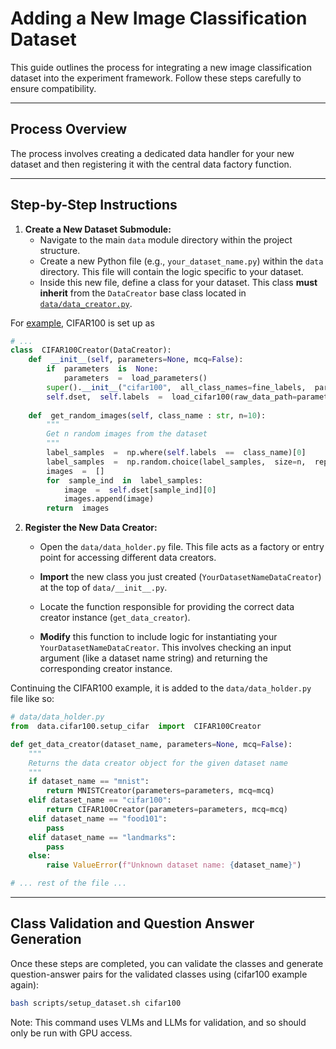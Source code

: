 # Adding a New Image Classification Dataset

This guide outlines the process for integrating a new image classification dataset into the experiment framework. Follow these steps carefully to ensure compatibility.

---

## Process Overview

The process involves creating a dedicated data handler for your new dataset and then registering it with the central data factory function.

---

## Step-by-Step Instructions

1.  **Create a New Dataset Submodule:**
    * Navigate to the main `data` module directory within the project structure.
    * Create a new Python file (e.g., `your_dataset_name.py`) within the `data` directory. This file will contain the logic specific to your dataset.
    * Inside this new file, define a class for your dataset. This class **must inherit** from the `DataCreator` base class located in [`data/data_creator.py`](). 

For [example](data/cifar100/setup_cifar.py), CIFAR100 is set up as

```python
# ...
class  CIFAR100Creator(DataCreator):
	def  __init__(self, parameters=None, mcq=False):
		if  parameters  is  None:
		    parameters  =  load_parameters()
	    super().__init__("cifar100",  all_class_names=fine_labels,  parameters=parameters, mcq=mcq)
		self.dset,  self.labels  =  load_cifar100(raw_data_path=parameters["data_dir"]+"/raw/")
		
	def  get_random_images(self, class_name : str, n=10):
		"""
		Get n random images from the dataset
		"""
		label_samples  =  np.where(self.labels  ==  class_name)[0]
		label_samples  =  np.random.choice(label_samples,  size=n,  replace=(n  >  len(label_samples)))
		images  =  []
		for  sample_ind  in  label_samples:
		    image  =  self.dset[sample_ind][0]
		    images.append(image)
		return  images
```

2.  **Register the New Data Creator:**
    * Open the `data/data_holder.py` file. This file acts as a factory or entry point for accessing different data creators.
    * **Import** the new class you just created (`YourDatasetNameDataCreator`) at the top of `data/__init__.py`.

    * Locate the function responsible for providing the correct data creator instance (`get_data_creator`).
    * **Modify** this function to include logic for instantiating your `YourDatasetNameDataCreator`. This involves checking an input argument (like a dataset name string) and returning the corresponding creator instance.

Continuing the CIFAR100 example, it is added to the `data/data_holder.py` file like so:

```python
# data/data_holder.py
from  data.cifar100.setup_cifar  import  CIFAR100Creator

def get_data_creator(dataset_name, parameters=None, mcq=False):
    """
    Returns the data creator object for the given dataset name
    """
    if dataset_name == "mnist":
        return MNISTCreator(parameters=parameters, mcq=mcq)
    elif dataset_name == "cifar100":
        return CIFAR100Creator(parameters=parameters, mcq=mcq)
    elif dataset_name == "food101":
        pass
    elif dataset_name == "landmarks":
        pass
    else:
        raise ValueError(f"Unknown dataset name: {dataset_name}")

# ... rest of the file ...
```
---

## Class Validation and Question Answer Generation

Once these steps are completed, you can validate the classes and generate question-answer pairs for the validated classes using (cifar100 example again):

```bash
bash scripts/setup_dataset.sh cifar100
```
Note: This command uses VLMs and LLMs for validation, and so should only be run with GPU access. 